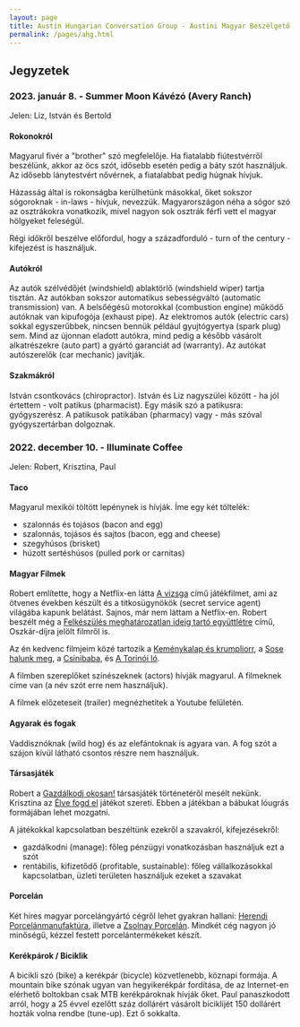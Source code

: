 ```yaml
---
layout: page
title: Austin Hungarian Conversation Group - Austini Magyar Beszélgető Csoport
permalink: /pages/ahg.html
---
```


## Jegyzetek

### 2023. január 8. - Summer Moon Kávézó (Avery Ranch)

Jelen: Liz, István és Bertold

#### Rokonokról

Magyarul fivér a "brother" szó megfelelője. Ha fiatalabb fiútestvérről beszélünk, akkor az öcs szót, idősebb esetén pedig a báty szót használjuk. Az idősebb lánytestvért nővérnek, a fiatalabbat pedig húgnak hívjuk.

Házasság által is rokonságba kerülhetünk másokkal, őket sokszor sógoroknak - in-laws - hívjuk, nevezzük. Magyarországon néha a sógor szó az osztrákokra vonatkozik, mivel nagyon sok osztrák férfi vett el magyar hölgyeket feleségül.

Régi időkről beszélve előfordul, hogy a századforduló - turn of the century - kifejezést is használjuk.

#### Autókról

Az autók szélvédőjét (windshield) ablaktörlő (windshield wiper) tartja tisztán. Az autókban sokszor automatikus sebességváltó (automatic transmission) van. A belsőégésű motorokkal (combustion engine) működő autóknak van kipufogója (exhaust pipe). Az elektromos autók (electric cars) sokkal egyszerűbbek, nincsen bennük például gyujtógyertya (spark plug) sem. Mind az újonnan eladott autókra, mind pedig a később vásárolt alkatrészekre (auto part) a gyártó garanciát ad (warranty). Az autókat autószerelők (car mechanic) javítják.

#### Szakmákról

István csontkovács (chiropractor). István és Liz nagyszülei között - ha jól értettem - volt patikus (pharmacist). Egy másik szó a patikusra: gyógyszerész. A patikusok patikában (pharmacy) vagy - más szóval gyógyszertárban dolgoznak.

### 2022. december 10. - Illuminate Coffee

Jelen: Robert, Krisztina, Paul

#### Taco

Magyarul mexikói töltött lepénynek is hívják. Íme egy két töltelék:

* szalonnás és tojásos (bacon and egg)
* szalonnás, tojásos és sajtos (bacon, egg and cheese)
* szegyhúsos (brisket)
* húzott sertéshúsos (pulled pork or carnitas)


#### Magyar Filmek

Robert említette, hogy a Netflix-en látta [A vizsga](https://www.youtube.com/watch?v=eQXXuC9eaYQ) című játékfilmet, ami az ötvenes években készült és a titkosügynökök (secret service agent) világába kapunk belátást. Sajnos, már nem láttam a Netflix-en. Robert beszélt még a [Felkészülés meghatározatlan ideig tartó együttlétre](https://www.youtube.com/watch?v=BDS1s6aU7Kc) című, Oszkár-díjra jelölt filmről is.

Az én kedvenc filmjeim közé tartozik a [Keménykalap és krumpliorr](https://www.youtube.com/watch?v=zyWDztrH5F8), a [Sose halunk meg](https://www.youtube.com/watch?v=QtyiLkwupis), a [Csinibaba](https://www.youtube.com/watch?v=2C83kQEFbJw), és [A Torinói ló](https://www.youtube.com/watch?v=ZNkN_xCXozw).

A filmben szereplőket színészeknek (actors) hívják magyarul. A filmeknek címe van (a név szót erre nem használjuk).

A filmek előzeteseit (trailer) megnézhetitek a Youtube felületén.

#### Agyarak és fogak

Vaddisznóknak (wild hog) és az elefántoknak is agyara van. A fog szót a szájon kívül látható csontos részre nem használjuk.

#### Társasjáték

Robert a [Gazdálkodj okosan!](https://hu.wikipedia.org/wiki/Gazd%C3%A1lkodj_okosan!) társasjáték történetéről mesélt nekünk. Krisztina az [Élve fogd el](https://www.regiojatek.hu/termek-73557-elve_fogd_el_tarsasjatek.html) játékot szereti. Ebben a játékban a bábukat lóugrás formájában lehet mozgatni.

A játékokkal kapcsolatban beszéltünk ezekről a szavakról, kifejezésekről:

* gazdálkodni (manage): főleg pénzügyi vonatkozásban használjuk ezt a szót
* rentábilis, kifizetődő (profitable, sustainable): főleg vállalkozásokkal kapcsolatban, üzleti területen használjuk ezeket a szavakat

#### Porcelán

Két híres magyar porcelángyártó cégről lehet gyakran hallani: [Herendi Porcelánmanufaktúra](https://herend.com/), illetve a [Zsolnay Porcelán](https://www.zsolnay.hu/). Mindkét cég nagyon jó minőségű, kézzel festett porcelántermékeket készít.

#### Kerékpárok / Biciklik

A bicikli szó (bike) a kerékpár (bicycle) közvetlenebb, köznapi formája. A mountain bike szónak ugyan van hegyikerékpár fordítása, de az Internet-en elérhető boltokban csak MTB kerékpároknak hívják őket. Paul panaszkodott arról, hogy a 25 évvel ezelőtt száz dollárért vásárolt biciklijét 150 dollárért hozták volna rendbe (tune-up). Ezt ő sokkalta.
